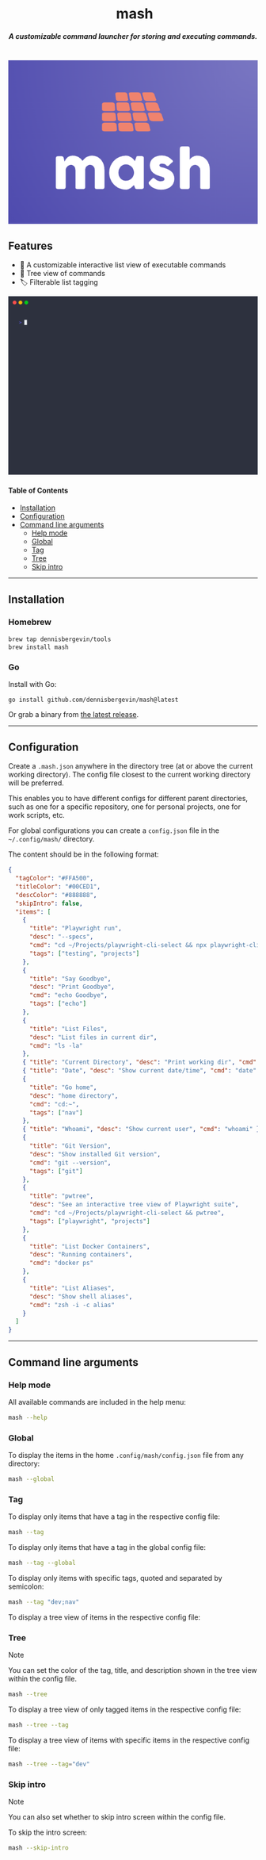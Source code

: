<div align="center">
<h1>️  mash  </h1>
<h5 align="center">
A customizable command launcher for storing and executing commands.
</h5>
</div>
<br>
<div align="center">
  <img alt="Mash logo" src="./assets/mash-logo.png">
</div>

## Features

- 📓 A customizable interactive list view of executable commands
- 🌲 Tree view of commands
- 🏷 Filterable list tagging

![Demo](./assets/mash-demo.gif)

#### Table of Contents

- [Installation](#installation)
- [Configuration](#configuration)
- [Command line arguments](#command-line-arguments)
  - [Help mode](#help-mode)
  - [Global](#global)
  - [Tag](#tag)
  - [Tree](#tree)
  - [Skip intro](#skip-intro)

---

## Installation

### Homebrew

```console
brew tap dennisbergevin/tools
brew install mash
```

### Go

Install with Go:

```console
go install github.com/dennisbergevin/mash@latest
```

Or grab a binary from [the latest release](https://github.com/dennisbergevin/mash/releases/latest).

---

## Configuration

Create a `.mash.json` anywhere in the directory tree (at or above the current working directory). The config file closest to the current working directory will be preferred.

This enables you to have different configs for different parent directories, such as one for a specific repository, one for personal projects, one for work scripts, etc.

For global configurations you can create a `config.json` file in the `~/.config/mash/` directory.

The content should be in the following format:

```json
{
  "tagColor": "#FFA500",
  "titleColor": "#00CED1",
  "descColor": "#888888",
  "skipIntro": false,
  "items": [
    {
      "title": "Playwright run",
      "desc": "--specs",
      "cmd": "cd ~/Projects/playwright-cli-select && npx playwright-cli-select run --specs",
      "tags": ["testing", "projects"]
    },
    {
      "title": "Say Goodbye",
      "desc": "Print Goodbye",
      "cmd": "echo Goodbye",
      "tags": ["echo"]
    },
    {
      "title": "List Files",
      "desc": "List files in current dir",
      "cmd": "ls -la"
    },
    { "title": "Current Directory", "desc": "Print working dir", "cmd": "pwd" },
    { "title": "Date", "desc": "Show current date/time", "cmd": "date" },
    {
      "title": "Go home",
      "desc": "home directory",
      "cmd": "cd:~",
      "tags": ["nav"]
    },
    { "title": "Whoami", "desc": "Show current user", "cmd": "whoami" },
    {
      "title": "Git Version",
      "desc": "Show installed Git version",
      "cmd": "git --version",
      "tags": ["git"]
    },
    {
      "title": "pwtree",
      "desc": "See an interactive tree view of Playwright suite",
      "cmd": "cd ~/Projects/playwright-cli-select && pwtree",
      "tags": ["playwright", "projects"]
    },
    {
      "title": "List Docker Containers",
      "desc": "Running containers",
      "cmd": "docker ps"
    },
    {
      "title": "List Aliases",
      "desc": "Show shell aliases",
      "cmd": "zsh -i -c alias"
    }
  ]
}
```

---

## Command line arguments

### Help mode

All available commands are included in the help menu:

```bash
mash --help
```

### Global

To display the items in the home `.config/mash/config.json` file from any directory:

```bash
mash --global
```

### Tag

To display only items that have a tag in the respective config file:

```bash
mash --tag
```

To display only items that have a tag in the global config file:

```bash
mash --tag --global
```

To display only items with specific tags, quoted and separated by semicolon:

```bash
mash --tag "dev;nav"
```

To display a tree view of items in the respective config file:

### Tree

> [!NOTE]  
> You can set the color of the tag, title, and description shown in the tree view within the config file.

```bash
mash --tree
```

To display a tree view of only tagged items in the respective config file:

```bash
mash --tree --tag
```

To display a tree view of items with specific items in the respective config file:

```bash
mash --tree --tag="dev"
```

### Skip intro

> [!NOTE]  
> You can also set whether to skip intro screen within the config file.

To skip the intro screen:

```bash
mash --skip-intro
```
